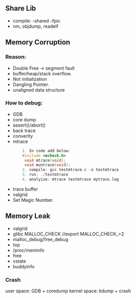 ## Share Lib
   - compile: -shared -fpic
   - nm, objdump, readelf

## Memory Corruption
### Reason:
- Double Free -> segment fault
- buffer/heap/stack overflow.
- Not initialization
- Dangling Pointer.
- unaligned data structure

### How to debug:
 - GDB
 - core dump
 - assert()/abort()
 - back trace
 - converity
 - mtrace
   ```cpp
       1. In code add below:
       #include <mcheck.h>
        void mtrace(void);
        void muntrace(void);
       2. compile: gcc testmtrace.c -o testmtrace 
       3. run: ./testmtrace 
       4. analyize: mtrace testmtrace mytrace.log

   ```
 - trace buffer
 - valgrid
 - Set Magic Number.

## Memory Leak
 - valgrid
 - glibc MALLOC_CHECK //export MALLOC_CHECK_=2
 - malloc_debug/free_debug
 - top
 - /proc/meminfo
 - free
 - vstate
 - buddyinfo

### Crash
user space: GDB + coredump
kernel space: kdump + crash
